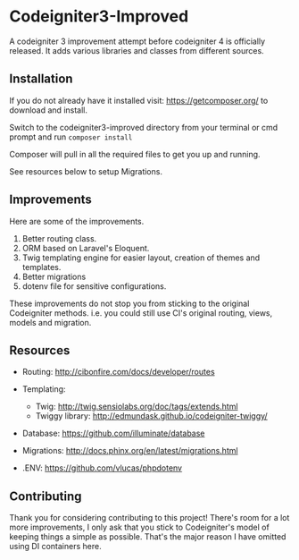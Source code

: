 # Codeigniter3-Improved
A codeigniter 3 improvement attempt before codeigniter 4 is officially released. It adds various libraries and classes from different sources.
## Installation
If you do not already have it installed visit: https://getcomposer.org/ to download and install.

Switch to the codeigniter3-improved directory from your terminal or cmd prompt and run `composer install`

Composer will pull in all the required files to get you up and running.

See resources below to setup Migrations.

## Improvements
Here are some of the improvements.
1. Better routing class.
2. ORM based on Laravel's Eloquent.
3. Twig templating engine for easier layout, creation of themes and templates.
4. Better migrations
5. dotenv file for sensitive configurations.

These improvements do not stop you from sticking to the original Codeigniter methods. i.e. you could still use CI's original routing, views, models and migration.

## Resources

* Routing: http://cibonfire.com/docs/developer/routes

* Templating:
  * Twig: http://twig.sensiolabs.org/doc/tags/extends.html
  * Twiggy library: http://edmundask.github.io/codeigniter-twiggy/

* Database: https://github.com/illuminate/database

* Migrations: http://docs.phinx.org/en/latest/migrations.html

* .ENV: https://github.com/vlucas/phpdotenv

## Contributing
Thank you for considering contributing to this project! There's room for a lot more improvements, I only ask that you stick to Codeigniter's model of keeping things a simple as possible. That's the major reason I have omitted using DI containers here.

